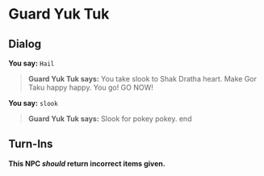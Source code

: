 # Guard Yuk Tuk
## Dialog

**You say:** `Hail`



>**Guard Yuk Tuk says:** You take slook to Shak Dratha heart. Make Gor Taku happy happy. You go! GO NOW!

**You say:** `slook`



>**Guard Yuk Tuk says:** Slook for pokey pokey.
end

## Turn-Ins



**This NPC *should* return incorrect items given.**





